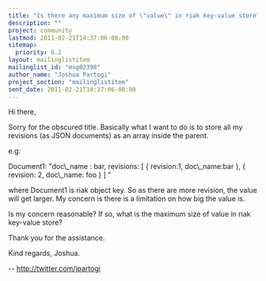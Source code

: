 ```yaml
---
title: "Is there any maximum size of \"value\" in riak key-value store?"
description: ""
project: community
lastmod: 2011-02-21T14:37:06-08:00
sitemap:
  priority: 0.2
layout: mailinglistitem
mailinglist_id: "msg02398"
author_name: "Joshua Partogi"
project_section: "mailinglistitem"
sent_date: 2011-02-21T14:37:06-08:00
---
```



Hi there,

Sorry for the obscured title. Basically what I want to do is to store
all my revisions (as JSON documents) as an array inside the parent.

e.g:

Document1: "doc\\_name : bar, revisions: [ { revision:1, doc\\_name:bar },
{ revision: 2, doc\\_name: foo } ] "

where Document1 is riak object key. So as there are more revision, the
value will get larger. My concern is there is a limitation on how big
the value is.

Is my concern reasonable? If so, what is the maximum size of value in
riak key-value store?

Thank you for the assistance.

Kind regards,
Joshua.

-- 
http://twitter.com/jpartogi


